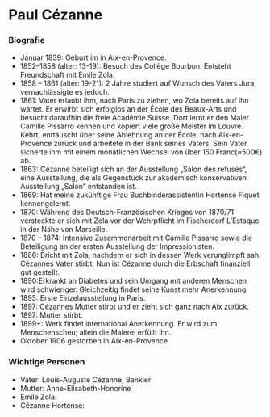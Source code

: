 # Paul Cézanne 
### Biografie
- Januar 1839: Geburt im in Aix-en-Provence.
- 1852–1858 (alter: 13-19): Besuch des Collège Bourbon. Entsteht Freundschaft mit Émile Zola. 
- 1858 – 1861 (alter: 19-21): 2 Jahre studiert auf Wunsch des Vaters Jura, vernachlässigte es jedoch.
- 1861: Vater erlaubt ihm, nach Paris zu ziehen, wo Zola bereits auf ihn wartet. Er erwirbt sich erfolglos an der École des Beaux-Arts und besucht daraufhin die freie Académie Suisse. Dort lernt er den Maler Camille Pissarro kennen und kopiert viele große Meister im Louvre. Kehrt, enttäuscht über seine Ablehnung an der École, nach Aix-en-Provence zurück und arbeitete in der Bank seines Vaters. Sein Vater sicherte ihm mit einem monatlichen Wechsel von über 150 Franc(≈500€) ab.
- 1863: Cézanne beteiligt sich an der Ausstellung „Salon des refusés“, eine Ausstellung, die als Gegenstück zur akademisch konservativen Ausstellung „Salon“ entstanden ist.
- 1869: Hat meine zukünftige Frau Buchbinderassistentin Hortense Fiquet kennengelernt.
- 1870: Während des Deutsch-Französischen Krieges von 1870/71 versteckte er sich mit Zola vor der Wehrpflicht im Fischerdorf L’Estaque in der Nähe von Marseille.
- 1870 – 1874: Intensive Zusammenarbeit mit Camille Pissarro sowie die Beteiligung an der ersten Ausstellung der Impressionisten.
- 1886: Bricht mit Zola, nachdem er sich in dessen Werk verunglimpft sah. Cézannes Vater stirbt. Nun ist Cézanne durch die Erbschaft finanziell gut gestellt.
- 1890:Erkrankt an Diabetes und sein Umgang mit anderen Menschen wird schwieriger. Gleichzeitig findet seine Kunst mehr Anerkennung.
- 1895: Erste Einzelausstellung in Paris.
- 1897: Cézannes Mutter stirbt und er zieht sich ganz nach Aix zurück.
- 1897: Mutter stirbt.
- 1899+: Werk findet international Anerkennung. Er wird zum Menschenscheu; allein die Malerei erfüllt ihn.
- Oktober 1906 gestorben in Aix-en-Provence.
### Wichtige Personen
- Vater: Louis-Auguste Cézanne, Bankier
- Mutter: Anne-Elisabeth-Honorine
- Émile Zola: 
- Cézanne Hortense:

